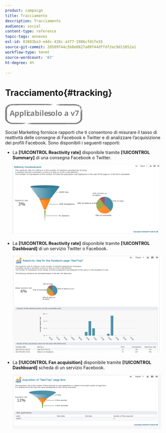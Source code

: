 ```yaml
---
product: campaign
title: Tracciamento
description: Tracciamento
audience: social
content-type: reference
topic-tags: annexes
exl-id: 83883ba3-e4dc-428c-a377-1986cfd1fe55
source-git-commit: 20509f44c5b8e0827a09f44dffdf2ec9d11652a1
workflow-type: tm+mt
source-wordcount: '67'
ht-degree: 4%

---
```


# Tracciamento{#tracking}

![](../../assets/v7-only.svg)

Social Marketing fornisce rapporti che ti consentono di misurare il tasso di reattività delle consegne di Facebook e Twitter e di analizzare l’acquisizione dei profili Facebook. Sono disponibili i seguenti rapporti:

* La **[!UICONTROL Reactivity rate]** disponibile tramite **[!UICONTROL Summary]** di una consegna Facebook o Twitter.

   ![](assets/social_report_3.png)

* La **[!UICONTROL Reactivity rate]** disponibile tramite **[!UICONTROL Dashboard]** di un servizio Twitter o Facebook.

   ![](assets/social_report_2.png)

* La **[!UICONTROL Fan acquisition]** disponibile tramite **[!UICONTROL Dashboard]** scheda di un servizio Facebook.

   ![](assets/social_report_1.png)
